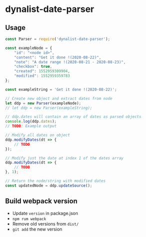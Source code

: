 # dynalist-date-parser

## Usage

```js
const Parser = require('dynalist-date-parser');

const exampleNode = {
    "id": "<node id>",
    "content": "Get it done !(2020-08-22)",
    "note": "A date range !(2020-08-21 - 2020-08-23)",
    "checkbox": true,
    "created": 1552959309904,
    "modified": 1552959359783
};

const exampleString = 'Get it done !(2020-08-22)'; 

// Create new object and extract dates from node
let ddp = new Parser(exampleNode);
// let ddp = new Parser(exampleString);

// ddp.dates will contain an array of dates as parsed objects
console.log(ddp.dates);
// TODO: Example output

// Modify all dates on object
ddp.modifyDates(dt => {
    // TODO
});

// Modify just the date at index 1 of the dates array
ddp.modifyDates(dt => {
    // TODO
}, 1);

// Return the node/string with modified dates
const updatedNode = ddp.updateSource();

```

## Build webpack version

- Update `version` in package.json
- `npm rum webpack`
- Remove old versions from `dist/`
- `git add` the new version
